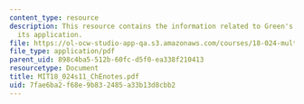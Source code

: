 ```yaml
---
content_type: resource
description: This resource contains the information related to Green's theorem and
  its application.
file: https://ol-ocw-studio-app-qa.s3.amazonaws.com/courses/18-024-multivariable-calculus-with-theory-spring-2011/7fae6ba2f68e9b832485a33b13d8cbb2_MIT18_024s11_ChEnotes.pdf
file_type: application/pdf
parent_uid: 898c4ba5-512b-60fc-d5f0-ea338f210413
resourcetype: Document
title: MIT18_024s11_ChEnotes.pdf
uid: 7fae6ba2-f68e-9b83-2485-a33b13d8cbb2
---
```

